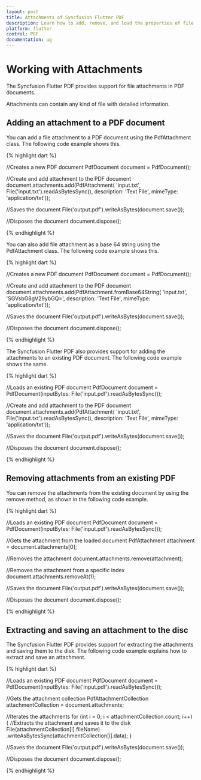 ```yaml
---
layout: post
title: Attachments of Syncfusion Flutter PDF
description: Learn how to add, remove, and load the properties of file attachments in a PDF document using Flutter PDF.
platform: flutter
control: PDF
documentation: ug
---
```


# Working with Attachments

The Syncfusion Flutter PDF provides support for file attachments in PDF documents.

Attachments can contain any kind of file with detailed information.

## Adding an attachment to a PDF document

You can add a file attachment to a PDF document using the PdfAttachment class. The following code example shows this.

{% highlight dart %}

//Creates a new PDF document
PdfDocument document = PdfDocument();

//Create and add attachment to the PDF document
document.attachments.add(PdfAttachment(
    'input.txt', File('input.txt').readAsBytesSync(),
    description: 'Text File', mimeType: 'application/txt'));

//Saves the document
File('output.pdf').writeAsBytes(document.save());

//Disposes the document
document.dispose();

{% endhighlight %}

You can also add file attachment as a base 64 string using the PdfAttachment class. The following code example shows this.

{% highlight dart %}

//Creates a new PDF document
PdfDocument document = PdfDocument();

//Create and add attachment to the PDF document
document.attachments.add(PdfAttachment.fromBase64String(
    'input.txt', 'SGVsbG8gV29ybGQ=',
    description: 'Text File', mimeType: 'application/txt'));

//Saves the document
File('output.pdf').writeAsBytes(document.save());

//Disposes the document
document.dispose();

{% endhighlight %}

The Syncfusion Flutter PDF also provides support for adding the attachments to an existing PDF document. The following code example shows the same.

{% highlight dart %}

//Loads an existing PDF document
PdfDocument document =
    PdfDocument(inputBytes: File('input.pdf').readAsBytesSync());

//Create and add attachment to the PDF document
document.attachments.add(PdfAttachment(
    'input.txt', File('input.txt').readAsBytesSync(),
    description: 'Text File', mimeType: 'application/txt'));

//Saves the document
File('output.pdf').writeAsBytes(document.save());

//Disposes the document
document.dispose();

{% endhighlight %}

## Removing attachments from an existing PDF

You can remove the attachments from the existing document by using the remove method, as shown in the following code example.

{% highlight dart %}

//Loads an existing PDF document
PdfDocument document =
    PdfDocument(inputBytes: File('input.pdf').readAsBytesSync());

//Gets the attachment from the loaded document
PdfAttachment attachment = document.attachments[0];

//Removes the attachment
document.attachments.remove(attachment);

//Removes the attachment from a specific index
document.attachments.removeAt(1);

//Saves the document
File('output.pdf').writeAsBytes(document.save());

//Disposes the document
document.dispose();

{% endhighlight %}

## Extracting and saving an attachment to the disc

The Syncfusion Flutter PDF provides support for extracting the attachments and saving them to the disk. The following code example explains how to extract and save an attachment.

{% highlight dart %}

//Loads an existing PDF document
PdfDocument document =
    PdfDocument(inputBytes: File('input.pdf').readAsBytesSync());

//Gets the attachment collection
PdfAttachmentCollection attachmentCollection = document.attachments;

//Iterates the attachments
for (int i = 0; i < attachmentCollection.count; i++) {
  //Extracts the attachment and saves it to the disk
  File(attachmentCollection[i].fileName)
      .writeAsBytesSync(attachmentCollection[i].data);
}

//Saves the document
File('output.pdf').writeAsBytes(document.save());

//Disposes the document
document.dispose();

{% endhighlight %}